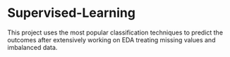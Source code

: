# Supervised-Learning
This project uses the most popular classification techniques to predict the outcomes after extensively working on EDA treating missing values and imbalanced data. 
